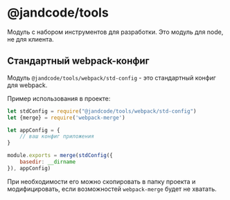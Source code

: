 @jandcode/tools
===============

Модуль с набором инструментов для разработки. Это модуль для node, не для клиента.
                         
Стандартный webpack-конфиг
--------------------------

Модуль `@jandcode/tools/webpack/std-config` - это стандартный конфиг для webpack.

Пример использования в проекте:

```js
let stdConfig = require("@jandcode/tools/webpack/std-config")
let {merge} = require('webpack-merge')

let appConfig = {
    // ваш конфиг приложения
}

module.exports = merge(stdConfig({
    basedir: __dirname
}), appConfig)
```

При необходимости его можно скопировать в папку проекта и модифицировать,
если возможностей `webpack-merge` будет не хватать.

